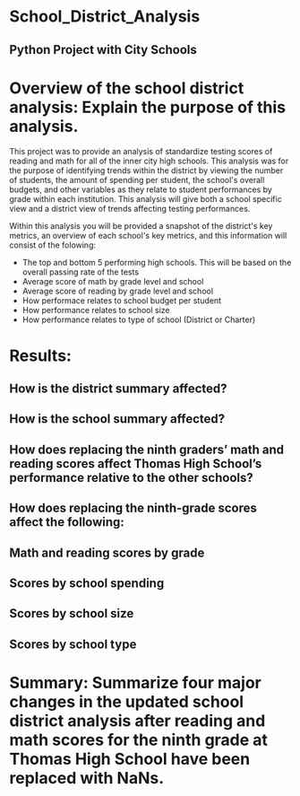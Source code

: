 # School_District_Analysis
## Python Project with City Schools

# Overview of the school district analysis: Explain the purpose of this analysis.

This project was to  provide an analysis of standardize testing scores of reading and math for all of the inner city high schools. This analysis was for the purpose of identifying trends within the district by viewing the number of students, the amount of spending per student, the school's overall budgets, and other variables as they relate to student performances by grade within each institution. This analysis will give both a school specific view and a district view of trends affecting testing performances. 

Within this analysis you will be provided a snapshot of the district's key metrics, an overview of each school's key metrics, and this information will consist of the folowing:
  - The top and bottom 5 performing high schools. This will be based on the overall passing rate of the tests
  - Average score of math by grade level and school
  - Average score of reading by grade level and school
  - How performace relates to school budget per student
  - How performance relates to school size
  - How performance relates to type of school (District or Charter)


# Results:

## How is the district summary affected?


## How is the school summary affected?
## How does replacing the ninth graders’ math and reading scores affect Thomas High School’s performance relative to the other schools?
## How does replacing the ninth-grade scores affect the following:
## Math and reading scores by grade
## Scores by school spending
## Scores by school size
## Scores by school type

# Summary: Summarize four major changes in the updated school district analysis after reading and math scores for the ninth grade at Thomas High School have been replaced with NaNs.
